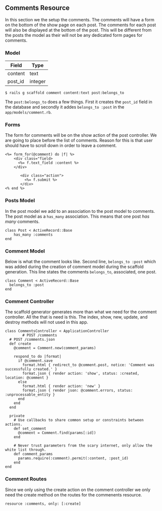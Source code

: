 ## Comments Resource
In this section we the setup the comments. The comments will have a form on the bottom of the show page on each post. The comments for each post will also be displayed at the bottom of the post. This will be different from the posts the model as their will not be any dedicated form pages for comments. 
	
### Model

| Field       | Type    |
|-------------|---------|
| content     | text    |
| post_id     | integer |

	$ rails g scaffold comment content:text post:belongs_to

The `post:belongs_to` does a few things. First it creates the `post_id`  field in the database and secondly it addes `belongs_to :post` in the `app/models/comment.rb`.
	
### Forms
The form for comments will be on the show action of the post controller. We are going to place before the list of comments. Reason for this is that user should have to scroll down in order to leave a comment.

	<%= form_for(@comment) do |f| %>
		<div class="field>
		  <%= f.text_field :content %>
		</div>
		
           <div class="action">
             <%= f.submit %>
           </div>
	<% end %>

### Posts Model
In the post model we add to an association to the post model to comments. The post model as a `has_many` association. This means that one post *has many* comments.
 	
	class Post < ActiveRecord::Base
	    has_many :comments
	end

### Comment Model
Below is what the comment looks like. Second line, `belongs_to :post` which was added during the creation of comment model during the scaffold generation. This line states the comments `belongs_to`,  associated, one post. 

	class Comment < ActiveRecord::Base
	  belongs_to :post
	end

### Comment Controller
The scaffold generator generates more than what we need for the comment controller. All the that is need is this. The index, show, new, update, and destroy methods will not used in this app.

	class CommentsController < ApplicationController
		    # POST /comments
	  # POST /comments.json
	  def create
	    @comment = Comment.new(comment_params)

	    respond_to do |format|
	      if @comment.save
	        format.html { redirect_to @comment.post, notice: 'Comment was successfully created.' }
	        format.json { render action: 'show', status: :created, location: @comment }
	      else
	        format.html { render action: 'new' }
	        format.json { render json: @comment.errors, status: :unprocessable_entity }
	      end
	    end
	  end

	  private
	    # Use callbacks to share common setup or constraints between actions.
	    def set_comment
	      @comment = Comment.find(params[:id])
	    end

	    # Never trust parameters from the scary internet, only allow the white list through.
	    def comment_params
	      params.require(:comment).permit(:content, :post_id)
	    end
	end  
	
### Comment Routes
Since we only using the create action on the comment controller we only need the create method on the routes for the commenents resource.

	resource :comments, only: [:create]
